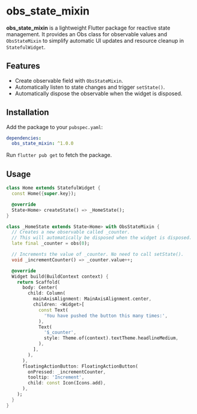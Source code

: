 # obs_state_mixin

**obs_state_mixin** is a lightweight Flutter package for reactive state management. It provides an Obs class for observable values and `ObsStateMixin` to simplify automatic UI updates and resource cleanup in `StatefulWidget`.

## Features

- Create observable field with `ObsStateMixin`.
- Automatically listen to state changes and trigger `setState()`.
- Automatically dispose the observable when the widget is disposed.

## Installation

Add the package to your `pubspec.yaml`:

```yaml
dependencies:
  obs_state_mixin: ^1.0.0
```

Run `flutter pub get` to fetch the package.

## Usage

```dart
class Home extends StatefulWidget {
  const Home({super.key});

  @override
  State<Home> createState() => _HomeState();
}

class _HomeState extends State<Home> with ObsStateMixin {
  // Creates a new observable called _counter.
  // This will automatically be disposed when the widget is disposed.
  late final _counter = obs(0);

  // Increments the value of _counter. No need to call setState().
  void _incrementCounter() => _counter.value++;

  @override
  Widget build(BuildContext context) {
    return Scaffold(
      body: Center(
        child: Column(
          mainAxisAlignment: MainAxisAlignment.center,
          children: <Widget>[
            const Text(
              'You have pushed the button this many times:',
            ),
            Text(
              '$_counter',
              style: Theme.of(context).textTheme.headlineMedium,
            ),
          ],
        ),
      ),
      floatingActionButton: FloatingActionButton(
        onPressed: _incrementCounter,
        tooltip: 'Increment',
        child: const Icon(Icons.add),
      ),
    );
  }
}
```
